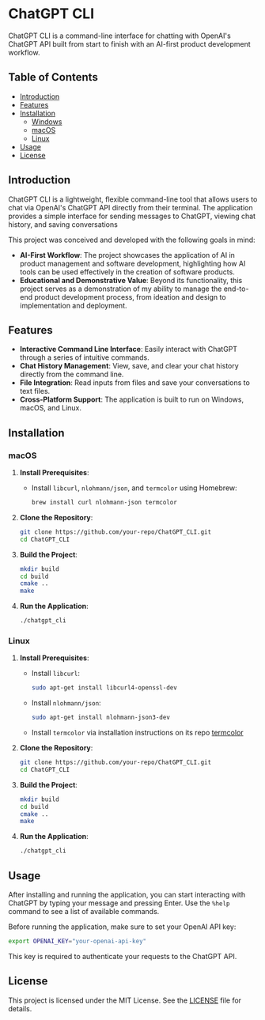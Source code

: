 # ChatGPT CLI

ChatGPT CLI is a command-line interface for chatting with OpenAI's ChatGPT API built from start to finish with an AI-first product development workflow.

## Table of Contents

- [Introduction](#introduction)
- [Features](#features)
- [Installation](#installation)
  - [Windows](#windows)
  - [macOS](#macos)
  - [Linux](#linux)
- [Usage](#usage)
- [License](#license)

## Introduction

ChatGPT CLI is a lightweight, flexible command-line tool that allows users to chat via OpenAI's ChatGPT API directly from their terminal. The application provides a simple interface for sending messages to ChatGPT, viewing chat history, and saving conversations

This project was conceived and developed with the following goals in mind:
- **AI-First Workflow**: The project showcases the application of AI in product management and software development, highlighting how AI tools can be used effectively in the creation of software products.
- **Educational and Demonstrative Value**: Beyond its functionality, this project serves as a demonstration of my ability to manage the end-to-end product development process, from ideation and design to implementation and deployment.

## Features

- **Interactive Command Line Interface**: Easily interact with ChatGPT through a series of intuitive commands.
- **Chat History Management**: View, save, and clear your chat history directly from the command line.
- **File Integration**: Read inputs from files and save your conversations to text files.
- **Cross-Platform Support**: The application is built to run on Windows, macOS, and Linux.

## Installation

### macOS

1. **Install Prerequisites**:
   - Install `libcurl`, `nlohmann/json`, and `termcolor` using Homebrew:
     ```sh
     brew install curl nlohmann-json termcolor
     ```

2. **Clone the Repository**:
   ```sh
   git clone https://github.com/your-repo/ChatGPT_CLI.git
   cd ChatGPT_CLI
   ```

3. **Build the Project**:
   ```sh
   mkdir build
   cd build
   cmake ..
   make
   ```

4. **Run the Application**:
   ```sh
   ./chatgpt_cli
   ```

### Linux

1. **Install Prerequisites**:
   - Install `libcurl`:
     ```sh
     sudo apt-get install libcurl4-openssl-dev
     ```
   - Install `nlohmann/json`:
     ```sh
     sudo apt-get install nlohmann-json3-dev
     ```
   - Install `termcolor` via installation instructions on its repo [termcolor](https://github.com/ikalnytskyi/termcolor) 

2. **Clone the Repository**:
   ```sh
   git clone https://github.com/your-repo/ChatGPT_CLI.git
   cd ChatGPT_CLI
   ```

3. **Build the Project**:
   ```sh
   mkdir build
   cd build
   cmake ..
   make
   ```

4. **Run the Application**:
   ```sh
   ./chatgpt_cli
   ```

## Usage

After installing and running the application, you can start interacting with ChatGPT by typing your message and pressing Enter. Use the `%help` command to see a list of available commands.

Before running the application, make sure to set your OpenAI API key:

```sh
export OPENAI_KEY="your-openai-api-key"
```

This key is required to authenticate your requests to the ChatGPT API.

## License

This project is licensed under the MIT License. See the [LICENSE](LICENSE) file for details.
